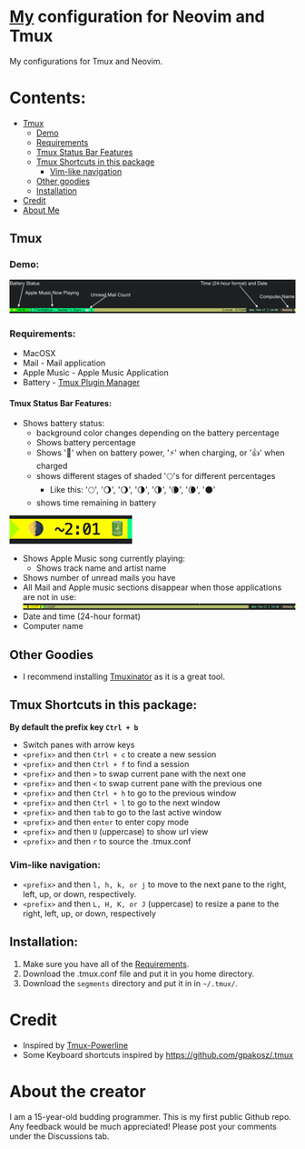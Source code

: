 # [My](#about) configuration for Neovim and Tmux
  My configurations for Tmux and Neovim.

  # Contents:

  * [Tmux](#tmux)
    * [Demo](#demo)
    * [Requirements](#requirements-tmux)
    * [Tmux Status Bar Features](#tmux-status-bar-features)
    * [Tmux Shortcuts in this package](#tmux-shortcuts-in-this-package)
      * [Vim-like navigation](#vim-like-navigation)
    * [Other goodies](#other-goodies)
    * [Installation](#tmux-installation)
  * [Credit](#credit)
  * [About Me](#about)

  ## <a name="tmux">Tmux</a>
  ### <a name="demo">Demo:</a>
  ![Tmux Status Bar image](images/tmux-status-bar-demo.png)
  ### <a name="requirements-tmux"></a> Requirements:
  * MacOSX
  * Mail - Mail application
  * Apple Music - Apple Music Application
  * Battery - <a href="https://github.com/tmux-plugins/tpm" target="_blank">Tmux Plugin Manager</a>

  #### <a name="tmux-status-bar-features">Tmux Status Bar Features:</a>
  * Shows battery status:
    * background color changes depending on the battery percentage
    * Shows battery percentage
    * Shows '🔋' when on battery power, '⚡' when charging, or '👍' when charged
    * shows different stages of shaded '🌕's for different percentages
      * Like this: '🌕', '🌖', '🌖', '🌗', '🌗', '🌘', '🌘', '🌑'
    * shows time remaining in battery

  ![Tmux Status Bar with drained battery power](images/tmux-status-bar-drained.png)
  * Shows Apple Music song currently playing:
    * Shows track name and artist name
  * Shows number of unread mails you have
  * All Mail and Apple music sections disappear when those applications are not in use:
  ![Tmux Status Bar with no sections](images/tmux-status-bar-no-sections.png)
  * Date and time (24-hour format)
  * Computer name

  ## <a name="other-goodies"></a> Other Goodies
  * I recommend installing <a href="https://github.com/tmuxinator/tmuxinator" target="_blank">Tmuxinator</a> as it is a great tool.

  ## <a name="tmux-shortcuts-in-this-package">Tmux Shortcuts in this package:</a>
**By default the prefix key ``Ctrl + b``**
  * Switch panes with arrow keys
  * ``<prefix>`` and then ``Ctrl + c`` to create a new session
  * ``<prefix>`` and then ``Ctrl + f`` to find a session
  * ``<prefix>`` and then ``>`` to swap current pane with the next one
  * ``<prefix>`` and then ``<`` to swap current pane with the previous one
  * ``<prefix>`` and then ``Ctrl + h`` to go to the previous window
  * ``<prefix>`` and then ``Ctrl + l`` to go to the next window
  * ``<prefix>`` and then ``tab`` to go to the last active window
  * ``<prefix>`` and then ``enter`` to enter copy mode
  * ``<prefix>`` and then ``U`` (uppercase) to show url view
  * ``<prefix>`` and then ``r`` to source the .tmux.conf

  ### <a name="vim-like-navigation">Vim-like navigation:</a>
  * ``<prefix>`` and then ``l, h, k, or j`` to move to the next pane to the right, left, up, or down, respectively.
  * ``<prefix>`` and then ``L, H, K, or J`` (uppercase) to resize a pane to the right, left, up, or down, respectively

  ## <a name="tmux-installation">Installation:</a>
  1. Make sure you have all of the [Requirements](#requirements-tmux).
  1. Download the .tmux.conf file and put it in you home directory.
  2. Download the ``segments`` directory and put it in in ``~/.tmux/``.

  # <a name="credit">Credit</a>
  * Inspired by <a href="https://github.com/erikw/tmux-powerline" target="_blank">Tmux-Powerline</a>
  * Some Keyboard shortcuts inspired by <a href="https://github.com/gpakosz/.tmux" target="_blank">https://github.com/gpakosz/.tmux</a>

  # <a name="about">About the creator</a>
  I am a 15-year-old budding programmer. This is my first public Github repo. Any feedback would be much appreciated! Please post your comments under the Discussions tab. 
